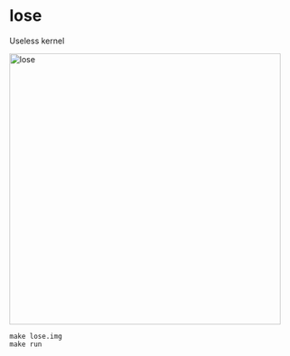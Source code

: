 # lose
Useless kernel

<img width="480" alt="lose" src="https://user-images.githubusercontent.com/23075789/218325226-c3caa1eb-d5fc-45ee-8073-a76beddc275a.png">

```
make lose.img
make run
```
